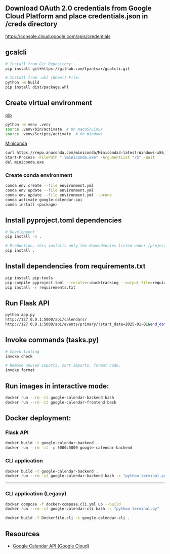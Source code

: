 ## Download OAuth 2.0 credentials from Google Cloud Platform and place credentials.json in /creds directory

https://console.cloud.google.com/apis/credentials

## gcalcli

```bash
# Install from Git Repository:
pip install git+https://github.com/tpantsar/gcalcli.git

# Install from .whl (Wheel) File:
python -m build
pip install dist/package.whl
```

## Create virtual environment

[pip](https://pip.pypa.io/en/stable/installation/)

```bash
python -m venv .venv
source .venv/bin/activate  # On macOS/Linux
source .venv/Scripts/activate  # On Windows
```

[Miniconda](https://docs.conda.io/en/latest/miniconda.html)

```bash
curl https://repo.anaconda.com/miniconda/Miniconda3-latest-Windows-x86_64.exe -o miniconda.exe
Start-Process -FilePath ".\miniconda.exe" -ArgumentList "/S" -Wait
del miniconda.exe
```

### Create conda environment

```bash
conda env create --file environment.yml
conda env update --file environment.yml
conda env update --file environment.yml --prune
conda activate google-calendar-api
conda install <package>
```

## Install pyproject.toml dependencies

```bash
# Development
pip install -e .

# Production, this installs only the dependencies listed under [project.dependencies]
pip install .
```

## Install dependencies from requirements.txt

```bash
pip install pip-tools
pip-compile pyproject.toml --resolver=backtracking --output-file=requirements.txt
pip install -r requirements.txt
```

## Run Flask API

```bash
python app.py
http://127.0.0.1:5000/api/calendars/
http://127.0.0.1:5000/api/events/primary/?start_date=2025-01-01&end_date=2025-03-31&search_query=Test
```

## Invoke commands (tasks.py)

```bash
# Check linting
invoke check

# Remove unused imports, sort imports, format code.
invoke format
```

## Run images in interactive mode:

```bash
docker run --rm -it google-calendar-backend bash
docker run --rm -it google-calendar-frontend bash
```

## Docker deployment:

### Flask API

```bash
docker build -t google-calendar-backend .
docker run --rm -it -p 5000:5000 google-calendar-backend
```

### CLI application

```bash
docker build -t google-calendar-backend .
docker run --rm -it google-calendar-backend bash -c "python terminal.py"
```

---

### CLI application (Legacy)

```bash
docker compose -f docker-compose.cli.yml up --build
docker run --rm -it google-calendar-cli bash -c "python terminal.py"

docker build -f Dockerfile.cli -t google-calendar-cli .
```

## Resources

- [Google Calendar API (Google Cloud)](https://console.cloud.google.com/apis/api/calendar-json.googleapis.com)
